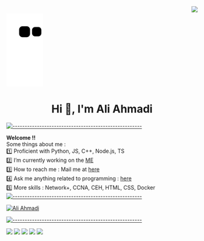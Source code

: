 <div align="right"><img src="https://komarev.com/ghpvc/?username=AliiAhmadi&color=orange"/></div>
<a href=#><img src="https://raw.githubusercontent.com/donno2048/donno2048/dist/snake.svg"></a>
<h1 align="center">Hi 👋, I'm Ali Ahmadi</h1>

[![-----------------------------------------------------](
https://raw.githubusercontent.com/andreasbm/readme/master/assets/lines/aqua.png)](https://github.com/BaseMax?tab=repositories)

<b>Welcome !! </b><br/>
Some things about me :<br/>
:one: Proficient with Python, JS, C++, Node.js, TS<br/> 
:two: I’m currently working on the <a href="https://github.com/AliiAhmadi">ME</a><br/> 
:three: How to reach me : Mail me at <a href="mailto:ahmadiali82c@gmail.com">here</a><br/>
:four: Ask me anything related to programming : <a href="mailto:ahmadiali82c@gmail.com">here</a><br/>
:five: More skills : Network+, CCNA, CEH, HTML, CSS, Docker
[![-----------------------------------------------------](
https://raw.githubusercontent.com/andreasbm/readme/master/assets/lines/aqua.png)](https://github.com/AliiAhmadi?tab=repositories)

<a href="https://github.com/AliiAhmadi?tab=repositories"><img src="https://github-profile-trophy.vercel.app/?username=AliiAhmadi&column=8&margin-w=15&margin-h=15" alt="Ali Ahmadi"></a>

[![-----------------------------------------------------](
https://raw.githubusercontent.com/andreasbm/readme/master/assets/lines/aqua.png)](https://github.com/AliiAhmadi?tab=repositories)

<!--<img align="center" src="https://github-readme-stats.vercel.app/api?username=AliiAhmadi&show_icons=true&locale=en" alt="Ali Ahmadi">-->

![](http://github-profile-summary-cards.vercel.app/api/cards/profile-details?username=AliiAhmadi&theme=github_dark)
![](http://github-profile-summary-cards.vercel.app/api/cards/repos-per-language?username=AliiAhmadi&theme=github_dark)
![](http://github-profile-summary-cards.vercel.app/api/cards/most-commit-language?username=AliiAhmadi&theme=github_dark)
![](http://github-profile-summary-cards.vercel.app/api/cards/stats?username=AliiAhmadi&theme=github_dark)
![](http://github-profile-summary-cards.vercel.app/api/cards/productive-time?username=AliiAhmadi&theme=github_dark&utcOffset=3)
